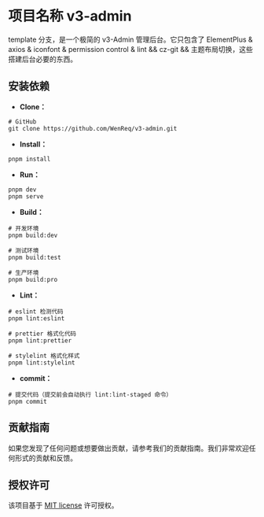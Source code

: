# 项目名称 v3-admin

template 分支，是一个极简的 v3-Admin 管理后台。它只包含了 ElementPlus & axios & iconfont & permission control & lint && cz-git && 主题布局切换，这些搭建后台必要的东西。

## 安装依赖

- **Clone：**

```text
# GitHub
git clone https://github.com/WenReq/v3-admin.git
```

- **Install：**

```text
pnpm install
```

- **Run：**

```text
pnpm dev
pnpm serve
```

- **Build：**

```text
# 开发环境
pnpm build:dev

# 测试环境
pnpm build:test

# 生产环境
pnpm build:pro
```

- **Lint：**

```text
# eslint 检测代码
pnpm lint:eslint

# prettier 格式化代码
pnpm lint:prettier

# stylelint 格式化样式
pnpm lint:stylelint
```

- **commit：**

```text
# 提交代码（提交前会自动执行 lint:lint-staged 命令）
pnpm commit
```

## 贡献指南

如果您发现了任何问题或想要做出贡献，请参考我们的贡献指南。我们非常欢迎任何形式的贡献和反馈。

## 授权许可

该项目基于 [MIT license](LICENSE) 许可授权。

